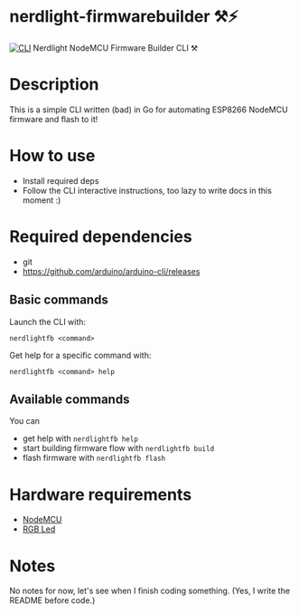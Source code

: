 # nerdlight-firmwarebuilder ⚒⚡️
[![CLI](https://github.com/ziomarco/nerdlight-firmwarebuilder/actions/workflows/cli.yaml/badge.svg)](https://github.com/ziomarco/nerdlight-firmwarebuilder/actions/workflows/cli.yaml)
Nerdlight NodeMCU Firmware Builder CLI ⚒

# Description

This is a simple CLI written (bad) in Go for automating
ESP8266 NodeMCU firmware and flash to it!

# How to use

- Install required deps
- Follow the CLI interactive instructions, too lazy to write docs in this moment :)

# Required dependencies

- git
- https://github.com/arduino/arduino-cli/releases

## Basic commands

Launch the CLI with:

```shell
nerdlightfb <command>
```

Get help for a specific command with:

```shell
nerdlightfb <command> help
```

## Available commands

You can

- get help with `nerdlightfb help`
- start building firmware flow with `nerdlightfb build`
- flash firmware with `nerdlightfb flash`

# Hardware requirements

- [NodeMCU](amazon.it/gp/product/B08J2HTG9Q/ref=ppx_yo_dt_b_search_asin_title?ie=UTF8&psc=1)
- [RGB Led](amazon.it/gp/product/B08J2HTG9Q/ref=ppx_yo_dt_b_search_asin_title?ie=UTF8&psc=1)

# Notes

No notes for now, let's see when I finish coding something.
(Yes, I write the README before code.)

